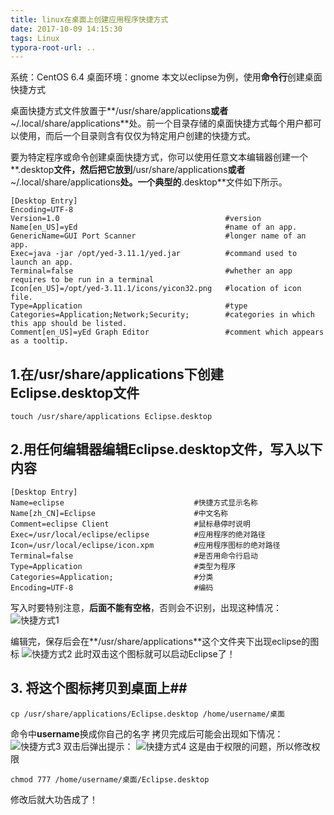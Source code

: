 ```yaml
---
title: linux在桌面上创建应用程序快捷方式
date: 2017-10-09 14:15:30
tags: Linux
typora-root-url: ..
---
```

系统：CentOS 6.4 桌面环境：gnome
本文以eclipse为例，使用**命令行**创建桌面快捷方式

<!--more-->

桌面快捷方式文件放置于**/usr/share/applications**或者**~/.local/share/applications**处。前一个目录存储的桌面快捷方式每个用户都可以使用，而后一个目录则含有仅仅为特定用户创建的快捷方式。

要为特定程序或命令创建桌面快捷方式，你可以使用任意文本编辑器创建一个**.desktop**文件，然后把它放到**/usr/share/applications**或者**~/.local/share/applications**处。一个典型的**.desktop**文件如下所示。


```
[Desktop Entry]
Encoding=UTF-8
Version=1.0                                     #version 
Name[en_US]=yEd                                 #name of an app.
GenericName=GUI Port Scanner                    #longer name of an app.
Exec=java -jar /opt/yed-3.11.1/yed.jar          #command used to launch an app.
Terminal=false                                  #whether an app requires to be run in a terminal
Icon[en_US]=/opt/yed-3.11.1/icons/yicon32.png   #location of icon file.
Type=Application                                #type
Categories=Application;Network;Security;        #categories in which this app should be listed.
Comment[en_US]=yEd Graph Editor                 #comment which appears as a tooltip.
```
## 1.在/usr/share/applications下创建Eclipse.desktop文件 ##
`touch /usr/share/applications Eclipse.desktop`

## 2.用任何编辑器编辑Eclipse.desktop文件，写入以下内容 ##

```
[Desktop Entry]
Name=eclipse                             #快捷方式显示名称
Name[zh_CN]=Eclipse                      #中文名称
Comment=eclipse Client                   #鼠标悬停时说明
Exec=/usr/local/eclipse/eclipse          #应用程序的绝对路径
Icon=/usr/local/eclipse/icon.xpm         #应用程序图标的绝对路径
Terminal=false                           #是否用命令行启动
Type=Application                         #类型为程序
Categories=Application;                  #分类
Encoding=UTF-8                           #编码
```
写入时要特别注意，**后面不能有空格**，否则会不识别，出现这种情况：
![快捷方式1](/images/linux创建桌面快捷方式/快捷方式1.png)

编辑完，保存后会在**/usr/share/applications**这个文件夹下出现eclipse的图标
![快捷方式2](/images/linux创建桌面快捷方式/快捷方式2.png)
此时双击这个图标就可以启动Eclipse了！

## 3. 将这个图标拷贝到桌面上##

`cp /usr/share/applications/Eclipse.desktop /home/username/桌面`

命令中**username**换成你自己的名字
拷贝完成后可能会出现如下情况：
![快捷方式3](/images/linux创建桌面快捷方式/快捷方式3.png)
双击后弹出提示：
![快捷方式4](/images/linux创建桌面快捷方式/快捷方式4.png)
这是由于权限的问题，所以修改权限

`chmod 777 /home/username/桌面/Eclipse.desktop`

修改后就大功告成了！
